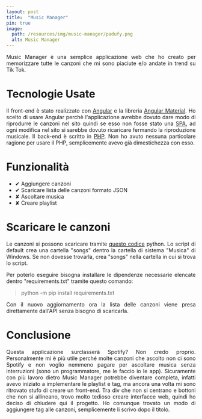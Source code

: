 ```yaml
---
layout: post
title:  "Music Manager"
pin: true
image:
  path: /resources/img/music-manager/padufy.png
  alt: Music Manager
---
```

<div markdown="1" style="text-align: justify;">


Music Manager è una semplice applicazione web che ho creato per memorizzare tutte le canzoni che mi sono piaciute e/o andate in trend su Tik Tok.

# Tecnologie Usate 
Il front-end è stato realizzato con [Angular](https://angular.io/guide/setup-local) e la libreria [Angular Material](https://material.angular.io/). Ho scelto di usare Angular perchè l'applicazione avrebbe dovuto dare modo di riprodurre le canzoni nel sito quindi se esso non fosse stato una [SPA](https://it.wikipedia.org/wiki/Single-page_application), ad ogni modifica nel sito si sarebbe dovuto ricaricare fermando la riproduzione musicale.
Il back-end è scritto in [PHP](https://www.php.net/). Non ho avuto nessuna particolare ragione per usare il PHP, semplicemente avevo già dimestichezza con esso.

# Funzionalità

 - &#x2714; Aggiungere canzoni
 - &#x2714; Scaricare lista delle canzoni formato JSON
 - &#x2718; Ascoltare musica
 - &#x2718; Creare playlist

  
# Scaricare le canzoni
Le canzoni si possono scaricare tramite [questo codice](https://github.com/PettingStrings/padufy_downloader.git) python.
Lo script di default crea una cartella "songs" dentro la cartella di sistema "Musica" di Windows. Se non dovesse trovarla, crea "songs" nella cartella in cui si trova lo script.

Per poterlo eseguire bisogna installare le dipendenze necessarie elencate dentro "requirements.txt" tramite questo comando:

> python -m pip install requirements.txt

Con il nuovo aggiornamento ora la lista delle canzoni viene presa direttamente dall'API senza bisogno di scaricarla.

# Conclusione

Questa applicazione surclasserà Spotify? Non credo proprio. Personalmente mi è più utile perché molte canzoni che ascolto non ci sono Spotify e non voglio nemmeno pagare per ascoltare musica senza interruzioni (sono un programmatore, me le faccio io le app). Sicuramente con più lavoro dietro Music Manager potrebbe diventare completa, infatti avevo iniziato a implementare le playlist e tag, ma ancora una volta mi sono ritrovato stufo di creare un front-end. Tra div che non si centrano e bottoni che non si allineano, trovo molto tedioso creare interfacce web, quindi ho deciso di chiudere qui il progetto. Ho comunque trovato un modo di aggiungere tag alle canzoni, semplicemente li scrivo dopo il titolo.

<div>